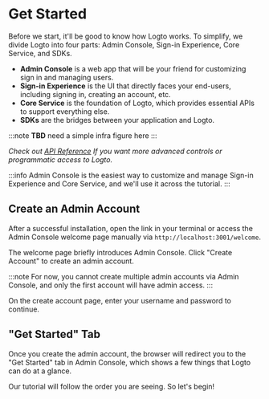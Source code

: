 # Get Started

Before we start, it'll be good to know how Logto works. To simplify, we divide Logto into four parts: Admin Console, Sign-in Experience, Core Service, and SDKs.

- **Admin Console** is a web app that will be your friend for customizing sign in and managing users.
- **Sign-in Experience** is the UI that directly faces your end-users, including signing in, creating an account, etc.
- **Core Service** is the foundation of Logto, which provides essential APIs to support everything else.
- **SDKs** are the bridges between your application and Logto.

:::note
**TBD** need a simple infra figure here
:::

*Check out [API Reference](/api) If you want more advanced controls or programmatic access to Logto.*

:::info
Admin Console is the easiest way to customize and manage Sign-in Experience and Core Service, and we'll use it across the tutorial. 
:::

## Create an Admin Account

After a successful installation, open the link in your terminal or access the Admin Console welcome page manually via `http://localhost:3001/welcome`.

The welcome page briefly introduces Admin Console. Click "Create Account" to create an admin account.

:::note
For now, you cannot create multiple admin accounts via Admin Console, and only the first account will have admin access.
:::

On the create account page, enter your username and password to continue.

## "Get Started" Tab

Once you create the admin account, the browser will redirect you to the "Get Started" tab in Admin Console, which shows a few things that Logto can do at a glance.

Our tutorial will follow the order you are seeing. So let's begin!
